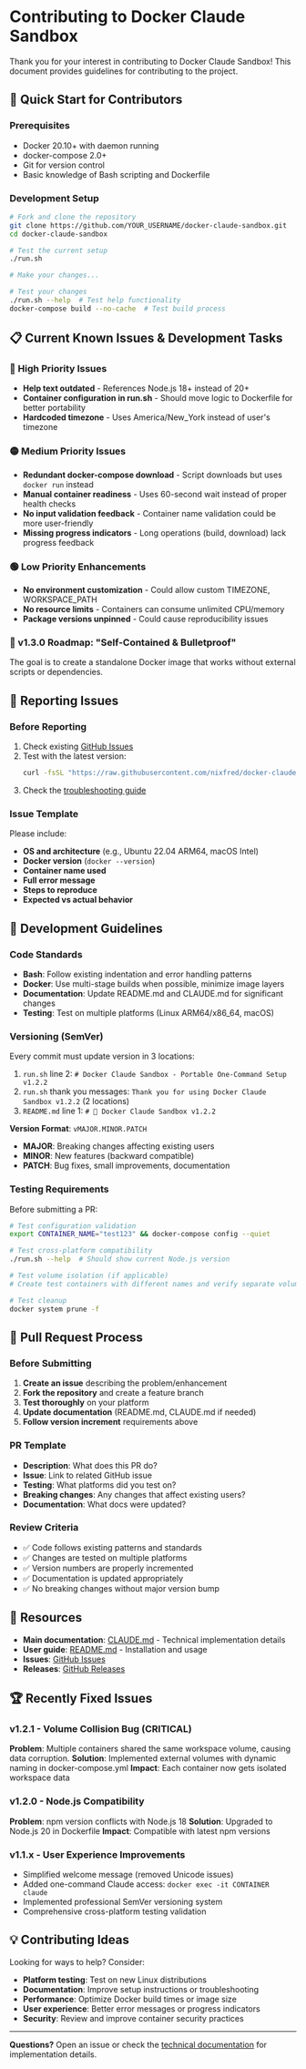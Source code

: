 # Contributing to Docker Claude Sandbox

Thank you for your interest in contributing to Docker Claude Sandbox! This document provides guidelines for contributing to the project.

## 🚀 Quick Start for Contributors

### Prerequisites
- Docker 20.10+ with daemon running
- docker-compose 2.0+
- Git for version control
- Basic knowledge of Bash scripting and Dockerfile

### Development Setup
```bash
# Fork and clone the repository
git clone https://github.com/YOUR_USERNAME/docker-claude-sandbox.git
cd docker-claude-sandbox

# Test the current setup
./run.sh

# Make your changes...

# Test your changes
./run.sh --help  # Test help functionality
docker-compose build --no-cache  # Test build process
```

## 📋 Current Known Issues & Development Tasks

### 🔴 High Priority Issues
- **Help text outdated** - References Node.js 18+ instead of 20+
- **Container configuration in run.sh** - Should move logic to Dockerfile for better portability
- **Hardcoded timezone** - Uses America/New_York instead of user's timezone

### 🟡 Medium Priority Issues  
- **Redundant docker-compose download** - Script downloads but uses `docker run` instead
- **Manual container readiness** - Uses 60-second wait instead of proper health checks
- **No input validation feedback** - Container name validation could be more user-friendly
- **Missing progress indicators** - Long operations (build, download) lack progress feedback

### 🟢 Low Priority Enhancements
- **No environment customization** - Could allow custom TIMEZONE, WORKSPACE_PATH
- **No resource limits** - Containers can consume unlimited CPU/memory
- **Package versions unpinned** - Could cause reproducibility issues

### 🎯 v1.3.0 Roadmap: "Self-Contained & Bulletproof"
The goal is to create a standalone Docker image that works without external scripts or dependencies.

## 🐛 Reporting Issues

### Before Reporting
1. Check existing [GitHub Issues](https://github.com/nixfred/docker-claude-sandbox/issues)
2. Test with the latest version: 
   ```bash
   curl -fsSL "https://raw.githubusercontent.com/nixfred/docker-claude-sandbox/main/run.sh?v=$(date +%s)" | bash
   ```
3. Check the [troubleshooting guide](CLAUDE.md#troubleshooting-guide)

### Issue Template
Please include:
- **OS and architecture** (e.g., Ubuntu 22.04 ARM64, macOS Intel)
- **Docker version** (`docker --version`)
- **Container name used**
- **Full error message**
- **Steps to reproduce**
- **Expected vs actual behavior**

## 🔧 Development Guidelines

### Code Standards
- **Bash**: Follow existing indentation and error handling patterns
- **Docker**: Use multi-stage builds when possible, minimize image layers
- **Documentation**: Update README.md and CLAUDE.md for significant changes
- **Testing**: Test on multiple platforms (Linux ARM64/x86_64, macOS)

### Versioning (SemVer)
Every commit must update version in 3 locations:
1. `run.sh` line 2: `# Docker Claude Sandbox - Portable One-Command Setup v1.2.2`
2. `run.sh` thank you messages: `Thank you for using Docker Claude Sandbox v1.2.2` (2 locations)
3. `README.md` line 1: `# 🤖 Docker Claude Sandbox v1.2.2`

**Version Format**: `vMAJOR.MINOR.PATCH`
- **MAJOR**: Breaking changes affecting existing users
- **MINOR**: New features (backward compatible)  
- **PATCH**: Bug fixes, small improvements, documentation

### Testing Requirements
Before submitting a PR:
```bash
# Test configuration validation
export CONTAINER_NAME="test123" && docker-compose config --quiet

# Test cross-platform compatibility  
./run.sh --help  # Should show current Node.js version

# Test volume isolation (if applicable)
# Create test containers with different names and verify separate volumes

# Test cleanup
docker system prune -f
```

## 📝 Pull Request Process

### Before Submitting
1. **Create an issue** describing the problem/enhancement
2. **Fork the repository** and create a feature branch
3. **Test thoroughly** on your platform
4. **Update documentation** (README.md, CLAUDE.md if needed)
5. **Follow version increment** requirements above

### PR Template
- **Description**: What does this PR do?
- **Issue**: Link to related GitHub issue
- **Testing**: What platforms did you test on?
- **Breaking changes**: Any changes that affect existing users?
- **Documentation**: What docs were updated?

### Review Criteria
- ✅ Code follows existing patterns and standards
- ✅ Changes are tested on multiple platforms
- ✅ Version numbers are properly incremented  
- ✅ Documentation is updated appropriately
- ✅ No breaking changes without major version bump

## 🔗 Resources

- **Main documentation**: [CLAUDE.md](CLAUDE.md) - Technical implementation details
- **User guide**: [README.md](README.md) - Installation and usage
- **Issues**: [GitHub Issues](https://github.com/nixfred/docker-claude-sandbox/issues)
- **Releases**: [GitHub Releases](https://github.com/nixfred/docker-claude-sandbox/releases)

## 🏆 Recently Fixed Issues

### v1.2.1 - Volume Collision Bug (CRITICAL)
**Problem**: Multiple containers shared the same workspace volume, causing data corruption.
**Solution**: Implemented external volumes with dynamic naming in docker-compose.yml
**Impact**: Each container now gets isolated workspace data

### v1.2.0 - Node.js Compatibility
**Problem**: npm version conflicts with Node.js 18
**Solution**: Upgraded to Node.js 20 in Dockerfile
**Impact**: Compatible with latest npm versions

### v1.1.x - User Experience Improvements
- Simplified welcome message (removed Unicode issues)
- Added one-command Claude access: `docker exec -it CONTAINER claude`
- Implemented professional SemVer versioning system
- Comprehensive cross-platform testing validation

## 💡 Contributing Ideas

Looking for ways to help? Consider:
- **Platform testing**: Test on new Linux distributions
- **Documentation**: Improve setup instructions or troubleshooting
- **Performance**: Optimize Docker build times or image size
- **User experience**: Better error messages or progress indicators
- **Security**: Review and improve container security practices

---

**Questions?** Open an issue or check the [technical documentation](CLAUDE.md) for implementation details.